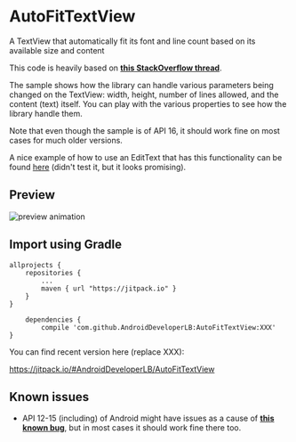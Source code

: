 AutoFitTextView
===============

A TextView that automatically fit its font and line count based on its available size and content

This code is heavily based on [**this StackOverflow thread**][1].

The sample shows how the library can handle various parameters being changed on the TextView: width, height, number of lines allowed, and the content (text) itself. You can play with the various properties to see how the library handle them.

Note that even though the sample is of API 16, it should work fine on most cases for much older versions.

A nice example of how to use an EditText that has this functionality can be found [here][4] (didn't test it, but it looks promising).

Preview
--
![preview animation][2]

Import using Gradle
--

	allprojects {
		repositories {
			...
			maven { url "https://jitpack.io" }
		}
	}
	
		dependencies {
	        compile 'com.github.AndroidDeveloperLB:AutoFitTextView:XXX'
	}

You can find recent version here (replace XXX):

https://jitpack.io/#AndroidDeveloperLB/AutoFitTextView

Known issues
------------

 - API 12-15 (including) of Android might have issues as a cause of [**this known bug**][3], but in most cases it should work fine there too. 
 


  [1]: http://stackoverflow.com/questions/16017165/auto-fit-textview-for-android/21851239
  [2]: https://raw.githubusercontent.com/AndroidDeveloperLB/AutoFitTextView/master/animationPreview.gif
  [3]: https://code.google.com/p/android/issues/detail?id=22493
  [4]: https://viksaaskool.wordpress.com/2014/11/16/using-auto-resize-to-fit-edittext-in-android/
